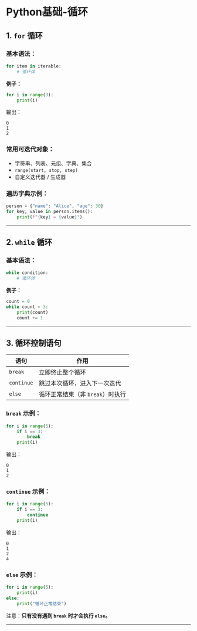 # Python基础-循环

## 1. `for` 循环

### 基本语法：

```python
for item in iterable:
    # 循环体
```

**例子：**

```python
for i in range(3):
    print(i)
```

输出：
```
0
1
2
```

### 常用可迭代对象：

- 字符串、列表、元组、字典、集合
- `range(start, stop, step)`
- 自定义迭代器 / 生成器

### 遍历字典示例：

```python
person = {"name": "Alice", "age": 30}
for key, value in person.items():
    print(f"{key} = {value}")
```

---

## 2. `while` 循环

### 基本语法：

```python
while condition:
    # 循环体
```

**例子：**

```python
count = 0
while count < 3:
    print(count)
    count += 1
```

---

## 3. 循环控制语句

| 语句       | 作用                       |
|------------|----------------------------|
| `break`    | 立即终止整个循环            |
| `continue` | 跳过本次循环，进入下一次迭代 |
| `else`     | 循环正常结束（非 `break`）时执行 |

### `break` 示例：

```python
for i in range(5):
    if i == 3:
        break
    print(i)
```

输出：
```
0
1
2
```

### `continue` 示例：

```python
for i in range(5):
    if i == 3:
        continue
    print(i)
```

输出：
```
0
1
2
4
```

### `else` 示例：

```python
for i in range(5):
    print(i)
else:
    print("循环正常结束")
```

注意：**只有没有遇到 `break` 时才会执行 `else`。**

---


